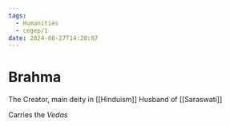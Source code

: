 ```yaml
---
tags:
  - Humanities
  - cegep/1
date: 2024-08-27T14:20:07
---
```


# Brahma

The Creator, main deity in [[Hinduism]]
Husband of [[Saraswati]]

Carries the *Vedas*
